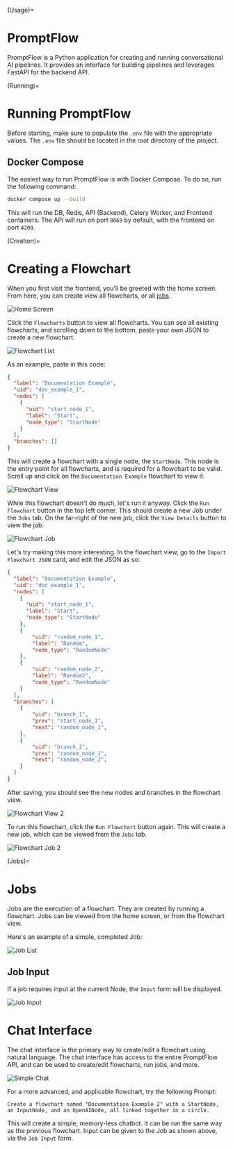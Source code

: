 (Usage)=
# PromptFlow

PromptFlow is a Python application for creating and running conversational AI pipelines. It provides an interface for building pipelines and leverages FastAPI for the backend API.

(Running)=
# Running PromptFlow

Before starting, make sure to populate the `.env` file with the appropriate values. The `.env` file should be located in the root directory of the project.

## Docker Compose

The easiest way to run PromptFlow is with Docker Compose. To do so, run the following command:

```bash
docker compose up --build
```

This will run the DB, Redis, API (Backend), Celery Worker, and Frontend containers. The API will run on port `8069` by default, with the frontend
on port `4200`.

(Creation)=
# Creating a Flowchart

When you first visit the frontend, you'll be greeted with the home screen. From here, you can create view all flowcharts, or all [jobs](Jobs).

![Home Screen](../screenshots/docs/homepage.png)

Click the `Flowcharts` button  to view all flowcharts. You can see all existing flowcharts, and scrolling down to the bottom, paste your own JSON to create a new flowchart.

![Flowchart List](../screenshots/docs/flowchartlist.png)

As an example, paste in this code:

```json
{
  "label": "Documentation Example",
  "uid": "doc_example_1",
  "nodes": [
    {
      "uid": "start_node_1",
      "label": "Start",
      "node_type": "StartNode"
    }
  ],
  "branches": []
}
```

This will create a flowchart with a single node, the `StartNode`. This node is the entry point for all flowcharts, and is required for a flowchart to be valid.
Scroll up and click on the `Documentation Example` flowchart to view it.

![Flowchart View](../screenshots/docs/flowchartview.png)

While this flowchart doesn't do much, let's run it anyway. Click the `Run Flowchart` button in the top left corner. This should create a new Job under the `Jobs` tab. On the far-right of the new job, click the `View Details` button to view the job.

![Flowchart Job](../screenshots/docs/flowchartjoboutput.png)

Let's try making this more interesting. In the flowchart view, go to the `Import Flowchart JSON` card, and edit the JSON as so:


```json
{
  "label": "Documentation Example",
  "uid": "doc_example_1",
  "nodes": [
    {
      "uid": "start_node_1",
      "label": "Start",
      "node_type": "StartNode"
    },
    {
        "uid": "random_node_1",
        "label": "Random",
        "node_type": "RandomNode"
    },
    {
        "uid": "random_node_2",
        "label": "Random2",
        "node_type": "RandomNode"
    }
  ],
  "branches": [
    {
        "uid": "branch_1",
        "prev": "start_node_1",
        "next": "random_node_1",
    },
    {
        "uid": "branch_2",
        "prev": "random_node_1",
        "next": "random_node_2",
    }
  ]
}
```

After saving, you should see the new nodes and branches in the flowchart view.

![Flowchart View 2](../screenshots/docs/flowchartview2.png)

To run this flowchart, click the `Run Flowchart` button again. This will create a new job, which can be viewed from the `Jobs` tab.

![Flowchart Job 2](../screenshots/docs/flowchartrandomoutput.png)

(Jobs)=
# Jobs

Jobs are the execution of a flowchart. They are created by running a flowchart. Jobs can be viewed from the home screen, or from the flowchart view.

Here's an example of a simple, completed Job:

![Job List](../screenshots/docs/jobview.png)

## Job Input

If a job requires input at the current Node, the `Input` form will be displayed.

![Job Input](../screenshots/docs/jobinput.png)


# Chat Interface

The chat interface is the primary way to create/edit a flowchart using natural language. The chat interface has access to the entire PromptFlow API, and can be used to create/edit flowcharts, run jobs, and more.

![Simple Chat](../screenshots/docs/chatsimple.png)

For a more advanced, and applicable flowchart, try the following Prompt:

```text
Create a flowchart named "Documentation Example 2" with a StartNode, an InputNode, and an OpenAINode, all linked together in a circle.
```

This will create a simple, memory-less chatbot. It can be run the same way as the previous flowchart. Input can be given to the Job as shown above, via the `Job Input` form.
